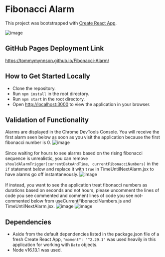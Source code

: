 # Fibonacci Alarm

This project was bootstrapped with [Create React App](https://github.com/facebook/create-react-app).

![image](https://user-images.githubusercontent.com/28680171/147181930-1783f6d7-af67-4246-9253-fbd0aa07bc38.png)

## GitHub Pages Deployment Link 
https://tommymynnson.github.io/Fibonacci-Alarm/

## How to Get Started Locally

- Clone the repository.
- Run `npm install` in the root directory.
- Run `npm start` in the root directory.
- Open [http://localhost:3000](http://localhost:3000) to view the application in your browser.

## Validation of Functionality

Alarms are displayed in the Chrome DevTools Console. You will receive the first alarm seen below as soon as you visit the application because the first fibonacci number is 0.
![image](https://user-images.githubusercontent.com/28680171/147181995-e97c6405-8ed3-4e3a-8d28-ba2c25a12d82.png)
<br></br>
Since waiting for hours to see alarms based on the rising fibonacci sequence is unrealistic, you can remove `shouldAlarmTrigger(currentDateAndTime, currentFibonacciNumbers)` in the `if` statement below and replace it with `true` in TimeUntilNextAlarm.jsx to have alarms go off instantaneously.
![image](https://user-images.githubusercontent.com/28680171/147182499-00c39563-c104-442f-8519-fcbc756a496c.png)
<br></br>
If instead, you want to see the application treat fibonacci numbers as durations based on seconds and not hours, please uncomment the lines of code you see commented and comment lines of code you see not-commented below from useCurrentFibonacciNumbers.js and TimeUntilNextAlarm.jsx.
![image](https://user-images.githubusercontent.com/28680171/147182879-ca2ed88a-5e94-4dc3-8c7a-7f4445154e81.png)
![image](https://user-images.githubusercontent.com/28680171/147182897-e1f7e102-f39f-4594-9441-d30e0176fe50.png)



## Dependencies

- Aside from the default dependencies listed in the package.json file of a fresh Create React App, `"moment": "^2.29.1"` was used heavily in this application for working with `Date` objects.
- Node v16.13.1 was used.
